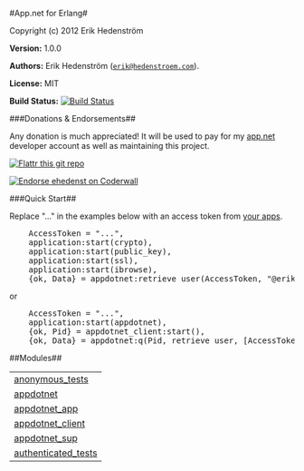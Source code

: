 

#App.net for Erlang#


Copyright (c) 2012 Erik Hedenstr&ouml;m

__Version:__ 1.0.0

__Authors:__ Erik Hedenstr&ouml;m ([`erik@hedenstroem.com`](mailto:erik@hedenstroem.com)).

__License:__ MIT

__Build Status:__ [![Build Status](https://secure.travis-ci.org/ehedenst/erlang-appdotnet.png)](http://travis-ci.org/ehedenst/erlang-appdotnet)

###<a name="Donations_&amp;_Endorsements">Donations & Endorsements</a>##


Any donation is much appreciated! It will be used to pay for my [app.net](https://alpha.app.net/erikh) developer account as well as maintaining this project.


[![Flattr this git repo](http://api.flattr.com/button/flattr-badge-large.png)](https://flattr.com/submit/auto?user_id=ehedenst&url=https://github.com/ehedenst/erlang-appdotnet&title=App.net%20for%20Erlang&language=&tags=github&category=software)


[![Endorse ehedenst on Coderwall](http://api.coderwall.com/ehedenst/endorsecount.png)](http://coderwall.com/ehedenst)

###<a name="Quick_Start">Quick Start</a>##


Replace "..." in the examples below with an access token from [your apps](https://alpha.app.net/developer/apps/).

<pre>
    AccessToken = "...",
    application:start(crypto),
    application:start(public_key),
    application:start(ssl),
    application:start(ibrowse),
    {ok, Data} = appdotnet:retrieve_user(AccessToken, "@erikh").
</pre>

or

<pre>
    AccessToken = "...",
    application:start(appdotnet),
    {ok, Pid} = appdotnet_client:start(),
    {ok, Data} = appdotnet:q(Pid, retrieve_user, [AccessToken, "@erikh"]).
</pre>


##Modules##


<table width="100%" border="0" summary="list of modules">
<tr><td><a href="https://github.com/ehedenst/erlang-appdotnet/blob/master/doc/anonymous_tests.md" class="module">anonymous_tests</a></td></tr>
<tr><td><a href="https://github.com/ehedenst/erlang-appdotnet/blob/master/doc/appdotnet.md" class="module">appdotnet</a></td></tr>
<tr><td><a href="https://github.com/ehedenst/erlang-appdotnet/blob/master/doc/appdotnet_app.md" class="module">appdotnet_app</a></td></tr>
<tr><td><a href="https://github.com/ehedenst/erlang-appdotnet/blob/master/doc/appdotnet_client.md" class="module">appdotnet_client</a></td></tr>
<tr><td><a href="https://github.com/ehedenst/erlang-appdotnet/blob/master/doc/appdotnet_sup.md" class="module">appdotnet_sup</a></td></tr>
<tr><td><a href="https://github.com/ehedenst/erlang-appdotnet/blob/master/doc/authenticated_tests.md" class="module">authenticated_tests</a></td></tr></table>

